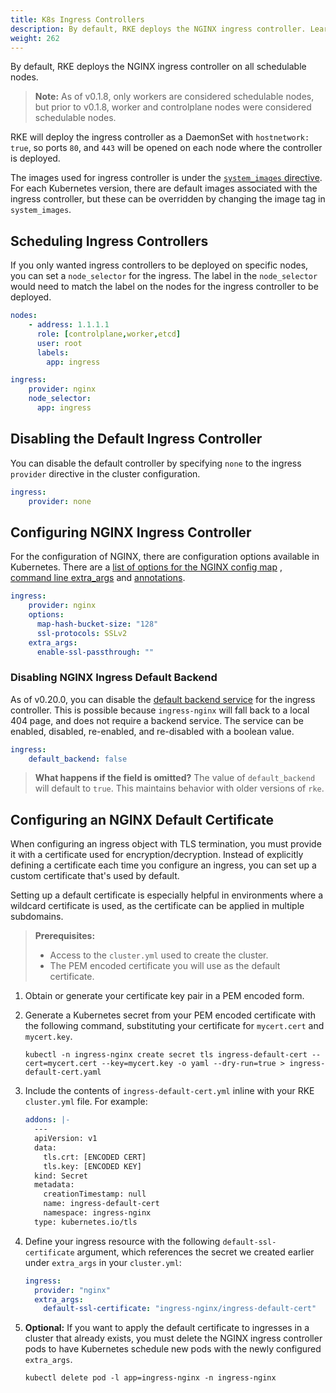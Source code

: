 ```yaml
---
title: K8s Ingress Controllers
description: By default, RKE deploys the NGINX ingress controller. Learn how to schedule and disable default k8s ingress controllers, and how to configure NGINX controller
weight: 262
---
```


By default, RKE deploys the NGINX ingress controller on all schedulable nodes.

> **Note:** As of v0.1.8, only workers are considered schedulable nodes, but prior to v0.1.8, worker and controlplane nodes were considered schedulable nodes.  

RKE will deploy the ingress controller as a DaemonSet with `hostnetwork: true`, so ports `80`, and `443` will be opened on each node where the controller is deployed.

The images used for ingress controller is under the [`system_images` directive]({{<baseurl>}}/rke/latest/en/config-options/system-images/). For each Kubernetes version, there are default images associated with the ingress controller, but these can be overridden by changing the image tag in `system_images`.

## Scheduling Ingress Controllers

If you only wanted ingress controllers to be deployed on specific nodes, you can set a `node_selector` for the ingress. The label in the `node_selector` would need to match the label on the nodes for the ingress controller to be deployed.

```yaml
nodes:
    - address: 1.1.1.1
      role: [controlplane,worker,etcd]
      user: root
      labels:
        app: ingress

ingress:
    provider: nginx
    node_selector:
      app: ingress
```

## Disabling the Default Ingress Controller

You can disable the default controller by specifying `none` to  the ingress `provider` directive in the cluster configuration.

```yaml
ingress:
    provider: none
```
## Configuring NGINX Ingress Controller

For the configuration of NGINX, there are configuration options available in Kubernetes. There are a [list of options for the NGINX config map](https://github.com/kubernetes/ingress-nginx/blob/master/docs/user-guide/nginx-configuration/configmap.md) , [command line extra_args](https://github.com/kubernetes/ingress-nginx/blob/master/docs/user-guide/cli-arguments.md) and [annotations](https://kubernetes.github.io/ingress-nginx/user-guide/nginx-configuration/annotations/).

```yaml
ingress:
    provider: nginx
    options:
      map-hash-bucket-size: "128"
      ssl-protocols: SSLv2
    extra_args:
      enable-ssl-passthrough: ""
```

### Disabling NGINX Ingress Default Backend

As of v0.20.0, you can disable the [default backend service](https://kubernetes.github.io/ingress-nginx/user-guide/default-backend/) for the ingress controller. This is possible because `ingress-nginx` will fall back to a local 404 page, and does not require a backend service. The service can be enabled, disabled, re-enabled, and re-disabled with a boolean value.

```yaml
ingress:
    default_backend: false
```

> **What happens if the field is omitted?** The value of `default_backend` will default to `true`. This maintains behavior with older versions of `rke`.

## Configuring an NGINX Default Certificate

When configuring an ingress object with TLS termination, you must provide it with a certificate used for encryption/decryption. Instead of explicitly defining a certificate each time you configure an ingress, you can set up a custom certificate that's used by default.

Setting up a default certificate is especially helpful in environments where a wildcard certificate is used, as the certificate can be applied in multiple subdomains.

>**Prerequisites:**
>
>- Access to the `cluster.yml` used to create the cluster.
>- The PEM encoded certificate you will use as the default certificate.

1. Obtain or generate your certificate key pair in a PEM encoded form.

2. Generate a Kubernetes secret from your PEM encoded certificate with the following command, substituting your certificate for `mycert.cert` and `mycert.key`.

    ```
    kubectl -n ingress-nginx create secret tls ingress-default-cert --cert=mycert.cert --key=mycert.key -o yaml --dry-run=true > ingress-default-cert.yaml
    ```
3. Include the contents of `ingress-default-cert.yml` inline with your RKE `cluster.yml` file. For example:

    ```yaml
    addons: |-
      ---
      apiVersion: v1
      data:
        tls.crt: [ENCODED CERT]
        tls.key: [ENCODED KEY]
      kind: Secret
      metadata:
        creationTimestamp: null
        name: ingress-default-cert
        namespace: ingress-nginx
      type: kubernetes.io/tls
    ```
4. Define your ingress resource with the following `default-ssl-certificate` argument, which references the secret we created earlier under `extra_args` in your `cluster.yml`:

    ```yaml
    ingress: 
      provider: "nginx"
      extra_args:
        default-ssl-certificate: "ingress-nginx/ingress-default-cert"
    ```

5. **Optional:** If you want to apply the default certificate to ingresses in a cluster that already exists, you must delete the NGINX ingress controller pods to have Kubernetes schedule new pods with the newly configured `extra_args`.

    ```
    kubectl delete pod -l app=ingress-nginx -n ingress-nginx
    ```
